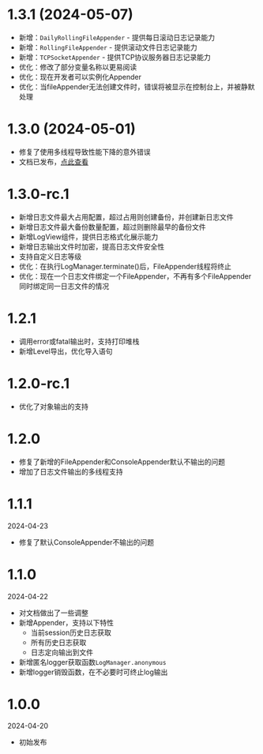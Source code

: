 # 1.3.1 (2024-05-07)

- 新增：`DailyRollingFileAppender` - 提供每日滚动日志记录能力
- 新增：`RollingFileAppender` - 提供滚动文件日志记录能力
- 新增：`TCPSocketAppender` - 提供TCP协议服务器日志记录能力
- 优化：修改了部分变量名称以更易阅读
- 优化：现在开发者可以实例化Appender
- 优化：当fileAppender无法创建文件时，错误将被显示在控制台上，并被静默处理

# 1.3.0 (2024-05-01)

- 修复了使用多线程导致性能下降的意外错误
- 文档已发布，[点此查看](https://ericple.github.io/log4a/)

# 1.3.0-rc.1

- 新增日志文件最大占用配置，超过占用则创建备份，并创建新日志文件
- 新增日志文件最大备份数量配置，超过则删除最早的备份文件
- 新增LogView组件，提供日志格式化展示能力
- 新增日志输出文件时加密，提高日志文件安全性
- 支持自定义日志等级
- 优化：在执行LogManager.terminate()后，FileAppender线程将终止
- 优化：现在一个日志文件绑定一个FileAppender，不再有多个FileAppender同时绑定同一日志文件的情况

# 1.2.1

- 调用error或fatal输出时，支持打印堆栈
- 新增Level导出，优化导入语句

# 1.2.0-rc.1

- 优化了对象输出的支持

# 1.2.0

- 修复了新增的FileAppender和ConsoleAppender默认不输出的问题
- 增加了日志文件输出的多线程支持

# 1.1.1

2024-04-23

- 修复了默认ConsoleAppender不输出的问题

# 1.1.0

2024-04-22

- 对文档做出了一些调整
- 新增Appender，支持以下特性
    - 当前session历史日志获取
    - 所有历史日志获取
    - 日志定向输出到文件
- 新增匿名logger获取函数`LogManager.anonymous`
- 新增logger销毁函数，在不必要时可终止log输出

# 1.0.0

2024-04-20

- 初始发布